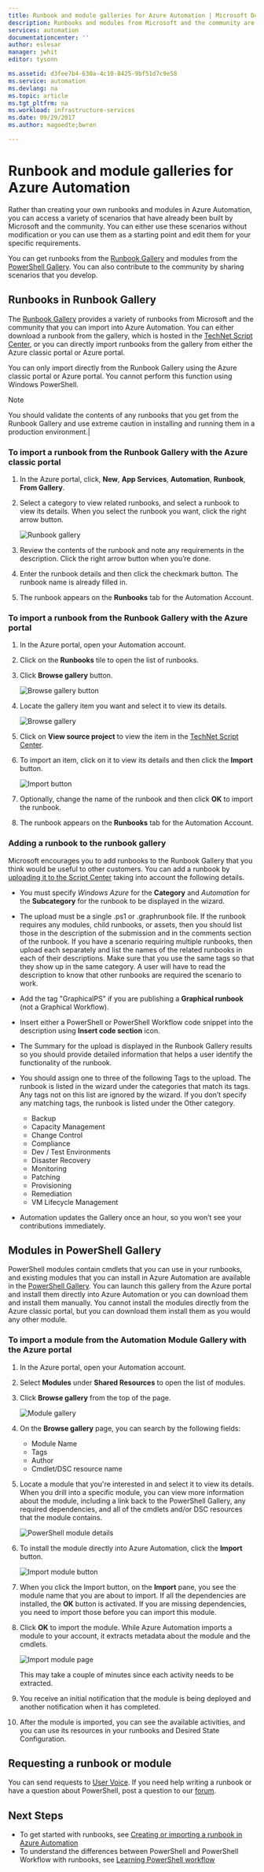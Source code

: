 ```yaml
---
title: Runbook and module galleries for Azure Automation | Microsoft Docs
description: Runbooks and modules from Microsoft and the community are available for you to install and use in your Azure Automation environment.  This article describes how you can access these resources and to contribute your runbooks to the gallery.
services: automation
documentationcenter: ''
author: eslesar
manager: jwhit
editor: tysonn

ms.assetid: d3fee7b4-630a-4c10-8425-9bf51d7c9e58
ms.service: automation
ms.devlang: na
ms.topic: article
ms.tgt_pltfrm: na
ms.workload: infrastructure-services
ms.date: 09/29/2017
ms.author: magoedte;bwren

---
```

# Runbook and module galleries for Azure Automation
Rather than creating your own runbooks and modules in Azure Automation, you can access a variety of scenarios that have already been built by Microsoft and the community.  You can either use these scenarios without modification or you can use them as a starting point and edit them for your specific requirements.

You can get runbooks from the [Runbook Gallery](#runbooks-in-runbook-gallery) and modules from the [PowerShell Gallery](#modules-in-powerShell-gallery).  You can also contribute to the community by sharing scenarios that you develop.

## Runbooks in Runbook Gallery
The [Runbook Gallery](http://gallery.technet.microsoft.com/scriptcenter/site/search?f\[0\].Type=RootCategory&f\[0\].Value=WindowsAzure&f\[1\].Type=SubCategory&f\[1\].Value=WindowsAzure_automation&f\[1\].Text=Automation) provides a variety of runbooks from Microsoft and the community that you can import into Azure Automation. You can either download a runbook from the gallery, which is hosted in the [TechNet Script Center](https://gallery.technet.microsoft.com/scriptcenter/site/upload), or you can directly import runbooks from the gallery from either the Azure classic portal or Azure portal.

You can only import directly from the Runbook Gallery using the Azure classic portal or Azure portal. You cannot perform this function using Windows PowerShell.

> [!NOTE]
> You should validate the contents of any runbooks that you get from the Runbook Gallery and use extreme caution in installing and running them in a production environment.|
> 
> 

### To import a runbook from the Runbook Gallery with the Azure classic portal
1. In the Azure portal, click, **New**, **App Services**, **Automation**, **Runbook**, **From Gallery**.
2. Select a category to view related runbooks, and select a runbook to view its details. When you select the runbook you want, click the right arrow button.
   
    ![Runbook gallery](media/automation-runbook-gallery/runbook-gallery.png)
3. Review the contents of the runbook and note any requirements in the description. Click the right arrow button when you’re done.
4. Enter the runbook details and then click the checkmark button. The runbook name is already filled in.
5. The runbook appears on the **Runbooks** tab for the Automation Account.

### To import a runbook from the Runbook Gallery with the Azure portal
1. In the Azure portal, open your Automation account.
2. Click on the **Runbooks** tile to open the list of runbooks.
3. Click **Browse gallery** button.
   
    ![Browse gallery button](media/automation-runbook-gallery/browse-gallery-button.png)
4. Locate the gallery item you want and select it to view its details.
   
    ![Browse gallery](media/automation-runbook-gallery/browse-gallery.png)
5. Click on **View source project** to view the item in the [TechNet Script Center](http://gallery.technet.microsoft.com/).
6. To import an item, click on it to view its details and then click the **Import** button.
   
    ![Import button](media/automation-runbook-gallery/gallery-item-detail.png)
7. Optionally, change the name of the runbook and then click **OK** to import the runbook.
8. The runbook appears on the **Runbooks** tab for the Automation Account.

### Adding a runbook to the runbook gallery
Microsoft encourages you to add runbooks to the Runbook Gallery that you think would be useful to other customers.  You can add a runbook by [uploading it to the Script Center](http://gallery.technet.microsoft.com/site/upload) taking into account the following details.

* You must specify *Windows Azure* for the **Category** and *Automation* for the **Subcategory** for the runbook to be displayed in the wizard.  
* The upload must be a single .ps1 or .graphrunbook file.  If the runbook requires any modules, child runbooks, or assets, then you should list those in the description of the submission and in the comments section of the runbook.  If you have a scenario requiring multiple runbooks, then upload each separately and list the names of the related runbooks in each of their descriptions. Make sure that you use the same tags so that they show up in the same category. A user will have to read the description to know that other runbooks are required the scenario to work.
* Add the tag "GraphicalPS" if you are publishing a **Graphical runbook** (not a Graphical Workflow). 
* Insert either a PowerShell or PowerShell Workflow code snippet into the description using **Insert code section** icon.
* The Summary for the upload is displayed in the Runbook Gallery results so you should provide detailed information that helps a user identify the functionality of the runbook.
* You should assign one to three of the following Tags to the upload.  The runbook is listed in the wizard under the categories that match its tags.  Any tags not on this list are ignored by the wizard. If you don’t specify any matching tags, the runbook is listed under the Other category.
  
  * Backup
  * Capacity Management
  * Change Control
  * Compliance
  * Dev / Test Environments
  * Disaster Recovery
  * Monitoring
  * Patching
  * Provisioning
  * Remediation
  * VM Lifecycle Management
* Automation updates the Gallery once an hour, so you won’t see your contributions immediately.

## Modules in PowerShell Gallery
PowerShell modules contain cmdlets that you can use in your runbooks, and existing modules that you can install in Azure Automation are available in the [PowerShell Gallery](http://www.powershellgallery.com).  You can launch this gallery from the Azure portal and install them directly into Azure Automation or you can download them and install them manually.  You cannot install the modules directly from the Azure classic portal, but you can download them install them as you would any other module.

### To import a module from the Automation Module Gallery with the Azure portal
1. In the Azure portal, open your Automation account.
2. Select **Modules** under **Shared Resources** to open the list of modules.
4. Click **Browse gallery** from the top of the page.
   
    ![Module gallery](media/automation-runbook-gallery/modules-blade.png) <br>
5. On the **Browse gallery** page, you can search by the following fields:
   
   * Module Name
   * Tags
   * Author
   * Cmdlet/DSC resource name
6. Locate a module that you're interested in and select it to view its details.  
   When you drill into a specific module, you can view more information about the module, including a link back to the PowerShell Gallery, any required dependencies, and all of the cmdlets and/or DSC resources that the module contains.
   
    ![PowerShell module details](media/automation-runbook-gallery/gallery-item-details-blade.png) <br>
7. To install the module directly into Azure Automation, click the **Import** button.
   
    ![Import module button](media/automation-runbook-gallery/module-import-button.png)
8. When you click the Import button, on the **Import** pane, you see the module name that you are about to import. If all the dependencies are installed, the **OK** button is activated. If you are missing dependencies, you need to import those before you can import this module.
9. Click **OK** to import the module. While Azure Automation imports a module to your account, it extracts metadata about the module and the cmdlets.
   
    ![Import module page](media/automation-runbook-gallery/module-import-blade.png)
   
    This may take a couple of minutes since each activity needs to be extracted.
10. You receive an initial notification that the module is being deployed and another notification when it has completed.
11. After the module is imported, you can see the available activities, and you can use its resources in your runbooks and Desired State Configuration.

## Requesting a runbook or module
You can send requests to [User Voice](https://feedback.azure.com/forums/246290-azure-automation/).  If you need help writing a runbook or have a question about PowerShell, post a question to our [forum](http://social.msdn.microsoft.com/Forums/windowsazure/en-US/home?forum=azureautomation&filter=alltypes&sort=lastpostdesc).

## Next Steps
* To get started with runbooks, see [Creating or importing a runbook in Azure Automation](automation-creating-importing-runbook.md)
* To understand the differences between PowerShell and PowerShell Workflow with runbooks, see [Learning PowerShell workflow](automation-powershell-workflow.md)

